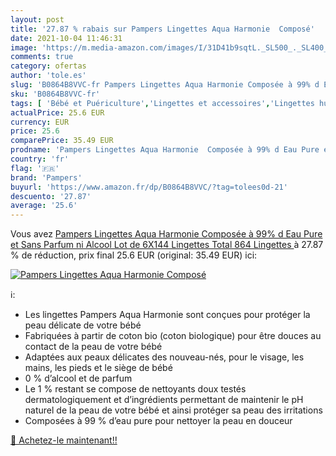 ```yaml
---
layout: post
title: '27.87 % rabais sur Pampers Lingettes Aqua Harmonie  Composé'
date: 2021-10-04 11:46:31
image: 'https://m.media-amazon.com/images/I/31D41b9sqtL._SL500_._SL400_.jpg'
comments: true
category: ofertas
author: 'tole.es'
slug: 'B0864B8VVC-fr Pampers Lingettes Aqua Harmonie Composée à 99% d Eau Pure...'
sku: 'B0864B8VVC-fr'
tags: [ 'Bébé et Puériculture','Lingettes et accessoires','Lingettes humides','Toilette de bébé','pampers', ]
actualPrice: 25.6 EUR
currency: EUR
price: 25.6
comparePrice: 35.49 EUR
prodname: 'Pampers Lingettes Aqua Harmonie  Composée à 99% d Eau Pure et Sans Parfum ni Alcool  Lot de 6X144 Lingettes  Total 864 Lingettes '
country: 'fr'
flag: '🇫🇷'
brand: 'Pampers'
buyurl: 'https://www.amazon.fr/dp/B0864B8VVC/?tag=tolees0d-21'
descuento: '27.87'
average: '25.6'
---
```


Vous avez [Pampers Lingettes Aqua Harmonie  Composée à 99% d Eau Pure et Sans Parfum ni Alcool  Lot de 6X144 Lingettes  Total 864 Lingettes ](https://www.amazon.fr/dp/B0864B8VVC/?tag=tolees0d-21)  à  27.87 % de réduction, prix final  25.6 EUR (original: 35.49 EUR) ici:

[![Pampers Lingettes Aqua Harmonie  Composé](https://m.media-amazon.com/images/I/31D41b9sqtL._SL500_._SL400_.jpg)](https://www.amazon.fr/dp/B0864B8VVC/?tag=tolees0d-21)

ℹ️:

- Les lingettes Pampers Aqua Harmonie sont conçues pour protéger la peau délicate de votre bébé
- Fabriquées à partir de coton bio (coton biologique) pour être douces au contact de la peau de votre bébé
- Adaptées aux peaux délicates des nouveau-nés, pour le visage, les mains, les pieds et le siège de bébé
- 0 % d’alcool et de parfum
- Le 1 % restant se compose de nettoyants doux testés dermatologiquement et d’ingrédients permettant de maintenir le pH naturel de la peau de votre bébé et ainsi protéger sa peau des irritations
- Composées à 99 % d’eau pure pour nettoyer la peau en douceur

[🛒 Achetez-le maintenant!!](https://www.amazon.fr/dp/B0864B8VVC/?tag=tolees0d-21)

